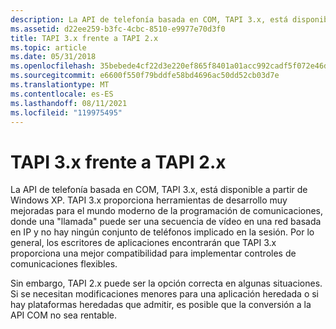 ```yaml
---
description: La API de telefonía basada en COM, TAPI 3.x, está disponible a partir de Windows XP.
ms.assetid: d22ee259-b3fc-4cbc-8510-e9977e70d3f0
title: TAPI 3.x frente a TAPI 2.x
ms.topic: article
ms.date: 05/31/2018
ms.openlocfilehash: 35bebede4cf22d3e220ef865f8401a01acc992cadf5f072e46d305b268d62394
ms.sourcegitcommit: e6600f550f79bddfe58bd4696ac50dd52cb03d7e
ms.translationtype: MT
ms.contentlocale: es-ES
ms.lasthandoff: 08/11/2021
ms.locfileid: "119975495"
---
```

# <a name="tapi-3x-vs-tapi-2x"></a>TAPI 3.x frente a TAPI 2.x

La API de telefonía basada en COM, TAPI 3.x, está disponible a partir de Windows XP. TAPI 3.x proporciona herramientas de desarrollo muy mejoradas para el mundo moderno de la programación de comunicaciones, donde una "llamada" puede ser una secuencia de vídeo en una red basada en IP y no hay ningún conjunto de teléfonos implicado en la sesión. Por lo general, los escritores de aplicaciones encontrarán que TAPI 3.x proporciona una mejor compatibilidad para implementar controles de comunicaciones flexibles.

Sin embargo, TAPI 2.x puede ser la opción correcta en algunas situaciones. Si se necesitan modificaciones menores para una aplicación heredada o si hay plataformas heredadas que admitir, es posible que la conversión a la API COM no sea rentable.

 

 



